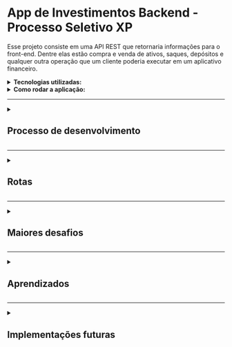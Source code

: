 # App de Investimentos Backend - Processo Seletivo XP

Esse projeto consiste em uma API REST que retornaria informações para o front-end. Dentre elas estão compra e venda de ativos, saques, depósitos
e qualquer outra operação que um cliente poderia executar em um aplicativo financeiro.

<details>
  <summary><strong>Tecnologias utilizadas:</strong></summary><br />
  <ul> 
    <li>Typescript</li>
    <li>Sequelize</li>
    <li>Express</li>
    <li>Docker</li>
    <li>Bcrypt</li>
    <li>Json Web Token</li>
    <li>Mocha</li>
    <li>Chai</li>
  </ul>
</details>

<details>
  <summary><strong>Como rodar a aplicação:</strong></summary><br />
 Como a aplicação utiliza um banco de dados local será necessário rodar um container Docker com uma imagem MySQL para conseguir realizar as requisições.
 <br>
 - Primeiro rode <code>npm install</code> para instalar as dependências
 <br>
 - Seguido de  <code>docker-compose up</code> para rodar o MySQL na porta 3306 e <code>npm run db:reset</code> para criar o banco de dados.
 <br>
 - E por útilmo  <code>npm start</code> para rodar a aplicação.
 <hr>
 A API rodará na porta 3000 por padrão mas pode ser definida no .env como PORT.
 Caso já tenha MySQL localmente na máquina, poderá utilizá-lo criando um .env passando os valores 
 para as seguintes variáveis: DB_USERNAME, DB_PASSWORD,  DB_HOST, DB_PORT.
 <hr>
 ⚠️Lembre-se de deixar as portas 3000 e 3306 vagas caso optar por não criar um arquivo .env⚠️
</details>

<hr>

<details>
<summary><h2>Processo de desenvolvimento</h2></summary><br /> 
<ul>
  <li>O primeiro passo que foi tomado foi interpretar o desafio e elaborar como os dados seriam organizados de acordo com as informações que eram       pedidas. 
  Foram consideradas as entidades: Ativos, Clientes, Ordens e Transações. E foram estabelecidas relações entre elas visando alcançar a normalização
  das tabelas, tendo em consideração que um aplicativo de investimentos precisaria manter um histórico da atividade dos clientes e ao mesmo tempo ter uma
  boa performance em escalas maiores. Como esse projeto apresenta uma escala menor, a performance não foi o foco dessa organização.</li>
  <img alt="Diagrama do banco de dados" src="./images/Diagrama-DB.png"/>
  <br>
  <li>
    O próximo passo foi interpretar as rotas e os retornos esperados do desafio. Em alguns momentos houve um pouco de ambiguidade no que era pedido e por     isso foram tomadas algumas liberdades com relação às rotas. Em um caso real a comunicação com o cliente ou P.O. resolveria essa situação, facilitando     desenvolver a aplicação da forma mais próxima do desejado. 
  </li>
  <br>
  <li>
    O projeto foi feito utilizando a arquitetura MSC. Foi utilizado o Sequelize para a camada de Model, pois o plano era realizar testes localmente
    no MySQL e realizar um deploy utilizando Postgres. Esse ORM iria possibilitar a migração de banco de dados com mais facilidade.
    <br>
    A camada de controllers foi responsável por receber as requisições e passa-las para a camada de services, que aplica as regras de negócio e comunica     com a camada de models, que que interage com o banco de dados.
    <br>
    Essa arquitetura foi escolhida pois ela facilita a organização de arquivos e responsabilidades. Tornando a aplicação escalável e facilitando sua         manutenção.
  </li>
  <br>
  <li>
    Ao desenvolver a aplicação, foi necessário pensar quais requisições podem fugir das regras de negócio esperadas e tratar essas exceções. Para isso      foi utilizada a biblioteca <code>express-async-errors</code>, que facilitou o tratamento de exceções.
  </li>
  <br>
  <li>
    Após desenvolver a aplicação foram desenvolvidos testes de integração utilizando mocha e chai. Foram escolhidos testes de integração, pois o objetivo     era testar se a aplicação funcionava como um todo.
    <br>
    Os testes foram muito úteis pois durante o processo de criação de testes foram descobertos diversos bugs que tinham passado despercebidos.
  </li>
  <br>
  <li>
    O último passo foi criar uma GitHub Action que executasse os testes a cada push ou pull request para esse repositório. Essa etapa foi bem complicada     porque os testes eram de integração, então precisavam de um banco de dados para passar. Em bancos de dados remotos, tanto Postgres quanto MySQL, os       testes não passavam sempre, mas na minha máquina sim. 
    <br>
    Eu precisava de um ambiente que tivesse exatamente as dependências que eu estava utilizando, por isso eu utilizei o Docker para criar um container com MySQL e conseguir rodar os testes no GitHub.
  </li>
  <br>
  <li>
    Foi tentado fazer deploy no Heroku, mas sem sucesso. O motivo não é certo ainda, mas é provável que seja um problema no banco de dados, pois a           aplicação roda localmente sem erros.
  </li>
</ul>
</details>

<hr>

<details><summary><h2>Rotas</h2></summary><br />
  <details>
  <summary><strong>Rota GET /ativos</strong></summary><br />
    Essa rota retorna todos os ativos disponíveis na corretora. Valor é a sua cotação atual e QtdeAtivo é a quantidade disponível na corretora.
    <br>
    <img alt="Rota GET /ativos" src="./images/GET-ativos.png"/>
  </details>
  <details>
  <summary><strong>Rota GET /ativos/:CodAtivo</strong></summary><br />
     Essa rota retorna apenas o ativo com o CodAtivo selecionado. Valor é a sua cotação atual e QtdeAtivo é a quantidade disponível na corretora.
        <br>
     <img alt="Rota GET /ativos/:CodAtivo" src="./images/GET-ativos-:CodAtivo.png"/>
  </details>
  <details>
  <summary><strong>Rota GET /ativos/cliente/:CodCliente</strong></summary><br />
     Essa rota retorna todos ativos na carteira do cliente com o CodCliente selecionado. Valor é a sua cotação atual e QtdeAtivo é a quantidade desse ativo que o cliente possui em sua carteira.
    <br>
     <img alt="Rota GET /ativos/cliente/:CodCliente" src="./images/GET-ativos-cliente-:CodCliente.png"/>
    <hr>
     ⚠️Essa rota foi feita desse jeito pois /ativos/:CodCliente conflitaria com a rota /ativos/:CodAtivo. Uma outra solução pensada foi usar query parameters, mas para evitar erros de digitação do endpoint, foi feita a rota /ativos/cliente/:CodCliente⚠️
  </details>
  <details>
  <summary><strong>Rota GET /conta/:CodCliente</strong></summary><br />
     Essa rota retorna os dados da conta com o CodCliente selecionado.
    <br>
    <img alt="Rota GET /conta/:CodCliente" src="./images/GET-conta-:CodCliente.png"/>
  </details>
  <details>
  <summary><strong>Rota GET /conta/:CodCliente/ordens</strong></summary><br />
     Essa rota retorna o histórico de ordens de compra e venda do cliente com o CodCliente selecionado. QtdeAtivo é 
    quantidade vendida ou comprada nessa ordem e o ValorDaOrdem é a cotação do ativo no momento em que a ordem foi executada
    (ou seja, é o valor de uma unidade do ativo).
    <br>
    <img alt="Rota GET /conta/:CodCliente/ordens" src="./images/GET-conta-:CodCliente-ordens.png"/>
  </details>
  <details>
  <summary><strong>Rota GET /conta/:CodCliente/transacoes</strong></summary><br />
     Essa rota retorna o histórico de transações do cliente com o CodCliente selecionado.
    <br>
    <img alt="Rota GET /conta/:CodCliente/transacoes" src="./images/GET-conta-:CodCliente-transacoes.png"/>
  </details>
  <details>
  <summary><strong>Rota POST /conta/saque</strong></summary><br />
     Essa rota envia uma requisição de saque para a conta do cliente selecionado. Ela requer um body no seguinte formato:
    <br>
    <code>
      {
    "CodCliente": 1,
    "Valor": 100
      }
    </code>
    <br>
    Será retornada a mensagem "Saque de R${Valor} feito com sucesso" caso a requisição tenha sido válida, ou uma mensagem de erro caso seja inválida
    ou não siga uma das regras de negócio.
  </details>
  <details>
  <summary><strong>Rota POST /conta/deposito</strong></summary><br />
     Essa rota envia uma requisição de depósito para a conta do cliente selecionado. Ela requer um body no seguinte formato:
    <br>
    <code>
      {
    "CodCliente": 1,
    "Valor": 100
      }
    </code>
    <br>
    Será retornada a mensagem "Depósito de R${Valor} feito com sucesso" caso a requisição tenha sido válida, ou uma mensagem de erro caso seja inválida
    ou não siga uma das regras de negócio.
  </details>
  <details>
  <summary><strong>Rota POST /investimentos/comprar</strong></summary><br />
    Essa rota envia uma requisição de compra de ativos para a conta do cliente selecionado. Ela requer um body no seguinte formato:
    <br>
    <code>
      {
      "CodCliente": 1,
      "CodAtivo": 1,
      "QtdeAtivo": 10
      }
    </code>
    <br>
    Será retornada a mensagem "Ordem de compra executada com sucesso" caso a requisição tenha sido válida, ou uma mensagem de erro caso seja inválida
    ou não siga uma das regras de negócio.
  </details>
  <details>
  <summary><strong>Rota POST /investimentos/vender</strong></summary><br />
     Essa rota envia uma requisição de venda de ativos para a conta do cliente selecionado. Ela requer um body no seguinte formato:
    <br>
    <code>
      {
      "CodCliente": 1,
      "CodAtivo": 1,
      "QtdeAtivo": 10
      }
    </code>
    <br>
    Será retornada a mensagem "Ordem de venda executada com sucesso" caso a requisição tenha sido válida, ou uma mensagem de erro caso seja inválida
    ou não siga uma das regras de negócio.
  </details>
  <details>
  <summary><strong>Rota POST /cadastro</strong></summary><br />
    Essa rota envia uma requisição para cadastrar uma conta nova. Ela requer um body no seguinte formato:
    <br>
    <code>
      {
        "Email": "test@email.com",
        "Senha": "abcdef"
      }
    </code>
    <br>
    Será retornado um token de validação que expirará em 15 minutos caso a requisição tenha sido válida, ou uma mensagem de erro caso seja inválida
    ou não siga uma das regras de negócio.
     <hr>
    ⚠️O token seria utilizado para proteger algumas rotas, mas não houve tempo para implementa-lo corretamente⚠️
  </details>
  <details>
  <summary><strong>Rota POST /login</strong></summary><br />
     Essa rota envia uma requisição para fazer login em uma conta existente. Ela requer um body no seguinte formato:
    <br>
    <code>
      {
        "Email": "silviosantos@email.com",
        "Senha": "abcdef"
      }
    </code>
    <br>
    Será retornado um token de validação que expirará em 15 minutos caso a requisição tenha sido válida, ou uma mensagem de erro caso seja inválida
    ou não siga uma das regras de negócio.
    <hr>
    ⚠️O token seria utilizado para proteger algumas rotas, mas não houve tempo para implementa-lo corretamente⚠️
  </details>
</details>

<hr>

<details>
<summary><h2>Maiores desafios</h2></summary><br /> 
  <ul>
    <li>
      Preparar o ambiente para fazer deploy de uma aplicação que depende de banco de dados ( não consegui realizar :( )
    </li>
    <li>
      Realizar a aplicação mantendo o equilíbrio entre escalabilidade e o prazo de entrega
    </li>
    <li>
      Pensar no maior número de exceções possíveis para serem tratadas (testes ajudaram muito nisso)
    </li>
  </ul>
</details>

<hr>

<details>
<summary><h2>Aprendizados</h2></summary><br /> 
  <ul>
    <li>
      Aprendi a utilizar a biblioteca Bcrypt para encriptografar senhas
    </li>
    <li>
      Aprendi a importância de testes automatizados para apontar erros que não aparecem localmente
    </li>
    <li>
      Aprendi a importância de padronizar o ambiente de desenvolvimento, tanto para realizar testes quanto para fazer deploy
    </li>
  </ul>
</details>

<hr>

<details>
<summary><h2>Implementações futuras</h2></summary><br /> 
  <ul>
    <li>
      Implementar autenticação em diversas rotas
    </li>
    <li>
      Mudar algumas chaves na tabela e nos bodies para evitar ambiguidade. Ex: QtdeAtivo, Valor.
    </li>
    <li>
      Realizar o deploy da aplicação
    </li>
    <li>
      Melhorar a documentação da aplicação. Ex: Deixar explícito cada regra de negócios, utilizar o Swagger para documentar os endpoints.
    </li>
  </ul>
</details>








